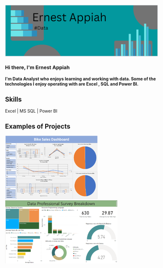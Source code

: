 ![Data](https://github.com/Ernest-Ap/Ernest-Ap/blob/main/EA.png)

### Hi there, I'm Ernest Appiah

#### I'm  Data Analyst who enjoys learning and working with data. Some of the technologies I enjoy operating with are Excel , SQL and Power BI. 

## Skills 
Excel | MS SQL | Power BI 

## Examples of Projects
<p float="left">
<img src="https://github.com/Ernest-Ap/Ernest-Ap/blob/main/BikesDashboard.png" width="306">
&nbsp
<img src="https://github.com/Ernest-Ap/DataProSurvey/blob/main/pd_img/FinalDash.png" width="370">
